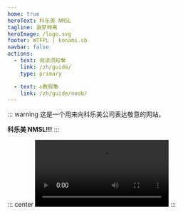 ```yaml
---
home: true
heroText: 科乐美 NMSL
tagline: 袅梦神离
heroImage: /logo.svg
footer: WTFPL | konami.sb
navbar: false
actions:
  - text: 阅读须知🛠
    link: /zh/guide/
    type: primary

  - text: ♿教程📚
    link: /zh/guide/noob/
---
```


::: warning
这是一个用来向科乐美公司表达敬意的网站。

**科乐美 NMSL!!!**
:::

::: center
<video id="video" controls loop>
      <source id="webm" src="/alert.webm" type="video/webm">
</video>
:::